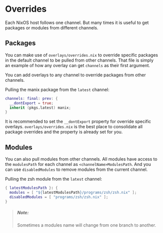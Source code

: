 # Overrides
Each NixOS host follows one channel. But many times it is useful to get packages
or modules from different channels.

## Packages
You can make use of `overlays/overrides.nix` to override specific packages in the
default channel to be pulled from other channels. That file is simply an example
of how any overlay can get `channels` as their first argument.

You can add overlays to any channel to override packages from other channels.

Pulling the manix package from the `latest` channel:
```nix
channels: final: prev: {
  __dontExport = true;
  inherit (pkgs.latest) manix;
}
```

It is recommended to set the `__dontExport` property for override specific
overlays. `overlays/overrides.nix` is the best place to consolidate all package
overrides and the property is already set for you.

## Modules

You can also pull modules from other channels. All modules have access to the 
`modulesPath` for each channel as `<channelName>ModulesPath`. And you can use
`disabledModules` to remove modules from the current channel.

Pulling the zsh module from the `latest` channel:
```nix
{ latestModulesPath }: {
  modules = [ "${latestModulesPath}/programs/zsh/zsh.nix" ];
  disabledModules = [ "programs/zsh/zsh.nix" ];
}
```

> ##### _Note:_
> Sometimes a modules name will change from one branch to another.

[nixpkgs-modules]: https://github.com/NixOS/nixpkgs/tree/master/nixos/modules

